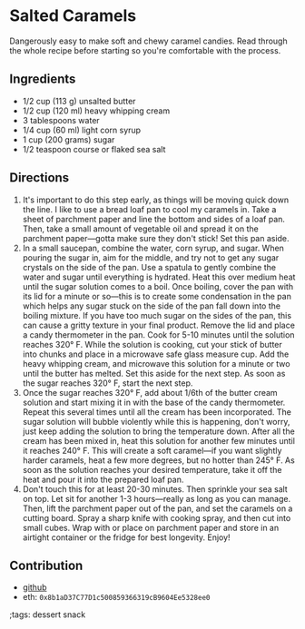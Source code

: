# Salted Caramels

Dangerously easy to make soft and chewy caramel candies. Read through the whole recipe before starting so you're comfortable with the process.

## Ingredients

- 1/2 cup (113 g) unsalted butter
- 1/2 cup (120 ml) heavy whipping cream
- 3 tablespoons water
- 1/4 cup (60 ml) light corn syrup
- 1 cup (200 grams) sugar
- 1/2 teaspoon course or flaked sea salt

## Directions

1. It's important to do this step early, as things will be moving quick down the line. I like to use a bread loaf pan to cool my caramels in. Take a sheet of parchment paper and line the bottom and sides of a loaf pan. Then, take a small amount of vegetable oil and spread it on the parchment paper—gotta make sure they don't stick! Set this pan aside.
2. In a small saucepan, combine the water, corn syrup, and sugar. When pouring the sugar in, aim for the middle, and try not to get any sugar crystals on the side of the pan. Use a spatula to gently combine the water and sugar until everything is hydrated. Heat this over medium heat until the sugar solution comes to a boil. Once boiling, cover the pan with its lid for a minute or so—this is to create some condensation in the pan which helps any sugar stuck on the side of the pan fall down into the boiling mixture. If you have too much sugar on the sides of the pan, this can cause a gritty texture in your final product. Remove the lid and place a candy thermometer in the pan. Cook for 5-10 minutes until the solution reaches 320° F. While the solution is cooking, cut your stick of butter into chunks and place in a microwave safe glass measure cup. Add the heavy whipping cream, and microwave this solution for a minute or two until the butter has melted. Set this aside for the next step. As soon as the sugar reaches 320° F, start the next step.
3. Once the sugar reaches 320° F, add about 1/6th of the butter cream solution and start mixing it in with the base of the candy thermometer. Repeat this several times until all the cream has been incorporated. The sugar solution will bubble violently while this is happening, don't worry, just keep adding the solution to bring the temperature down. After all the cream has been mixed in, heat this solution for another few minutes until it reaches 240° F. This will create a soft caramel—if you want slightly harder caramels, heat a few more degrees, but no hotter than 245° F. As soon as the solution reaches your desired temperature, take it off the heat and pour it into the prepared loaf pan.
4. Don't touch this for at least 20-30 minutes. Then sprinkle your sea salt on top. Let sit for another 1-3 hours—really as long as you can manage. Then, lift the parchment paper out of the pan, and set the caramels on a cutting board. Spray a sharp knife with cooking spray, and then cut into small cubes. Wrap with or place on parchment paper and store in an airtight container or the fridge for best longevity. Enjoy!

## Contribution

- [github](https://github.com/skovati)
- eth: `0x8b1aD37C77D1c500859366319cB9604Ee5328ee0`

;tags: dessert snack
